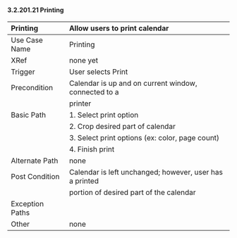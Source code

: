 #### 3.2.201.21 Printing

| Printing | Allow users to print calendar                                |
|:--------------| :--------------|
|Use Case Name  | Printing                                                |
|XRef           |  none yet                                               |
|Trigger        | User selects Print                                      |
|Precondition   | Calendar is up and on current window, connected to a    |
|               | printer                                                 |
|Basic Path     | 1. Select print option                                  |
|               | 2. Crop desired part of calendar                        |
|               | 3. Select print options (ex: color, page count)         |
|               | 4. Finish print                                         |
|Alternate Path | none                                                    |
|Post Condition | Calendar is left unchanged; however, user has a printed |
|               |  portion of desired part of the calendar                |
|Exception Paths|                                                         |
|Other          | none                                                    |
